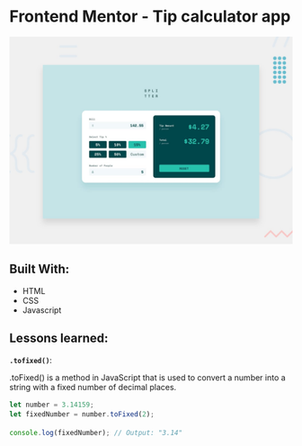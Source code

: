 # Frontend Mentor - Tip calculator app

![Design preview for the Tip calculator app coding challenge](./design/desktop-preview.jpg)

## Built With:

-  HTML
-  CSS
-  Javascript

## Lessons learned:

**`.tofixed()`**:

.toFixed() is a method in JavaScript that is used to convert a number into a string with a fixed number of decimal places.

```javascript
let number = 3.14159;
let fixedNumber = number.toFixed(2);

console.log(fixedNumber); // Output: "3.14"
```
